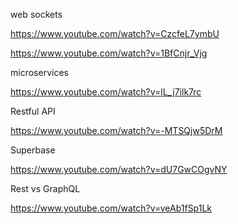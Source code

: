 

web sockets

https://www.youtube.com/watch?v=CzcfeL7ymbU

https://www.youtube.com/watch?v=1BfCnjr_Vjg



microservices

https://www.youtube.com/watch?v=lL_j7ilk7rc

Restful API

https://www.youtube.com/watch?v=-MTSQjw5DrM


Superbase

https://www.youtube.com/watch?v=dU7GwCOgvNY

Rest vs GraphQL

https://www.youtube.com/watch?v=veAb1fSp1Lk



